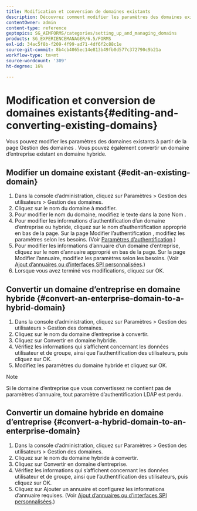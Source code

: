 ```yaml
---
title: Modification et conversion de domaines existants
description: Découvrez comment modifier les paramètres des domaines existants à partir de la page Gestion des domaines. Convertissez un domaine d’entreprise existant en domaine hybride ou inversement.
contentOwner: admin
content-type: reference
geptopics: SG_AEMFORMS/categories/setting_up_and_managing_domains
products: SG_EXPERIENCEMANAGER/6.5/FORMS
exl-id: 34ac5f8b-f209-4f99-ad71-4df6f2c88c1e
source-git-commit: 8b4cb4065ec14e813b49fb0d577c372790c9b21a
workflow-type: tm+mt
source-wordcount: '309'
ht-degree: 16%

---
```


# Modification et conversion de domaines existants{#editing-and-converting-existing-domains}

Vous pouvez modifier les paramètres des domaines existants à partir de la page Gestion des domaines . Vous pouvez également convertir un domaine d’entreprise existant en domaine hybride.

## Modifier un domaine existant {#edit-an-existing-domain}

1. Dans la console dʼadministration, cliquez sur Paramètres > Gestion des utilisateurs > Gestion des domaines.
1. Cliquez sur le nom du domaine à modifier.
1. Pour modifier le nom du domaine, modifiez le texte dans la zone Nom .
1. Pour modifier les informations d’authentification d’un domaine d’entreprise ou hybride, cliquez sur le nom d’authentification approprié en bas de la page. Sur la page Modifier l’authentification , modifiez les paramètres selon les besoins. (Voir [Paramètres d’authentification](/help/forms/using/admin-help/configuring-authentication-providers.md#authentication-settings).)
1. Pour modifier les informations d’annuaire d’un domaine d’entreprise, cliquez sur le nom d’annuaire approprié en bas de la page. Sur la page Modifier l’annuaire, modifiez les paramètres selon les besoins. (Voir [Ajout d’annuaires ou d’interfaces SPI personnalisées](/help/forms/using/admin-help/configuring-directories.md#adding-directories-or-custom-spis).)
1. Lorsque vous avez terminé vos modifications, cliquez sur OK.

## Convertir un domaine d’entreprise en domaine hybride {#convert-an-enterprise-domain-to-a-hybrid-domain}

1. Dans la console dʼadministration, cliquez sur Paramètres > Gestion des utilisateurs > Gestion des domaines.
1. Cliquez sur le nom du domaine d’entreprise à convertir.
1. Cliquez sur Convertir en domaine hybride.
1. Vérifiez les informations qui s’affichent concernant les données utilisateur et de groupe, ainsi que l’authentification des utilisateurs, puis cliquez sur OK.
1. Modifiez les paramètres du domaine hybride et cliquez sur OK.

>[!NOTE]
>
>Si le domaine d’entreprise que vous convertissez ne contient pas de paramètres d’annuaire, tout paramètre d’authentification LDAP est perdu.

## Convertir un domaine hybride en domaine d’entreprise {#convert-a-hybrid-domain-to-an-enterprise-domain}

1. Dans la console dʼadministration, cliquez sur Paramètres > Gestion des utilisateurs > Gestion des domaines.
1. Cliquez sur le nom du domaine hybride à convertir.
1. Cliquez sur Convertir en domaine d’entreprise.
1. Vérifiez les informations qui s’affichent concernant les données utilisateur et de groupe, ainsi que l’authentification des utilisateurs, puis cliquez sur OK.
1. Cliquez sur Ajouter un annuaire et configurez les informations d’annuaire requises. (Voir [Ajout d’annuaires ou d’interfaces SPI personnalisées](/help/forms/using/admin-help/configuring-directories.md#adding-directories-or-custom-spis).)
